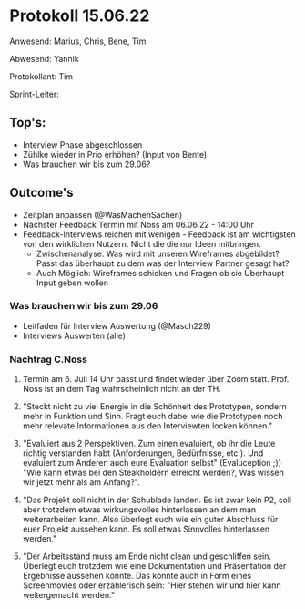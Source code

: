 # Protokoll 15.06.22

Anwesend: Marius, Chris, Bene, Tim

Abwesend: Yannik

Protokollant: Tim

Sprint-Leiter:

## Top's:

- Interview Phase abgeschlossen
- Zühlke wieder in Prio erhöhen? (Input von Bente)
- Was brauchen wir bis zum 29.06?

## Outcome's

- Zeitplan anpassen (@WasMachenSachen)
- Nächster Feedback Termin mit Noss am 06.06.22 - 14:00 Uhr
- Feedback-Interviews reichen mit wenigen - Feedback ist am wichtigsten von den wirklichen Nutzern. Nicht die die nur Ideen mitbringen.
  - Zwischenanalyse. Was wird mit unseren Wireframes abgebildet? Passt das überhaupt zu dem was der Interview Partner gesagt hat?
  - Auch Möglich: Wireframes schicken und Fragen ob sie Überhaupt Input geben wollen

### Was brauchen wir bis zum 29.06

- Leitfaden für Interview Auswertung (@Masch229)
- Interviews Auswerten (alle)

### Nachtrag C.Noss

1. Termin am 6. Juli 14 Uhr passt und findet wieder über Zoom statt. Prof. Noss ist an dem Tag wahrscheinlich nicht an der TH.

2. "Steckt nicht zu viel Energie in die Schönheit des Prototypen, sondern mehr in Funktion und Sinn. Fragt euch dabei wie die Prototypen noch mehr relevate Informationen aus den Interviewten locken können."

3. "Evaluiert aus 2 Perspektiven. Zum einen evaluiert, ob ihr die Leute richtig verstanden habt (Anforderungen, Bedürfnisse, etc.). Und evaluiert zum Anderen auch eure Evaluation selbst" (Evaluception ;)) "Wie kann etwas bei den Steakholdern erreicht werden?, Was wissen wir jetzt mehr als am Anfang?".

4. "Das Projekt soll nicht in der Schublade landen. Es ist zwar kein P2, soll aber trotzdem etwas wirkungsvolles hinterlassen an dem man weiterarbeiten kann. Also überlegt euch wie ein guter Abschluss für euer Projekt aussehen kann. Es soll etwas Sinnvolles hinterlassen werden."

5. "Der Arbeitsstand muss am Ende nicht clean und geschliffen sein. Überlegt euch trotzdem wie eine Dokumentation und Präsentation der Ergebnisse aussehen könnte. Das könnte auch in Form eines Screenmovies oder erzählerisch sein: "Hier stehen wir und hier kann weitergemacht werden."
